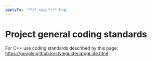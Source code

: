 ```yaml
---
applyTo: '**/*.cpp,**/*.hpp'
---
```

# Project general coding standards
For C++ use coding standards described by this page: https://google.github.io/styleguide/cppguide.html
